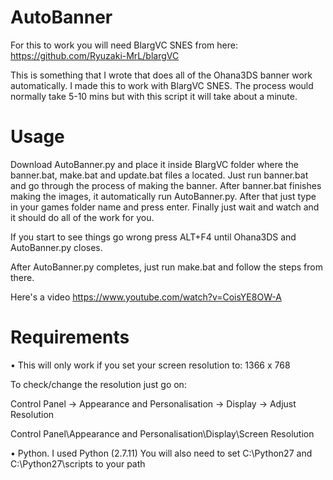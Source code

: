 # AutoBanner
For this to work you will need BlargVC SNES from here: https://github.com/Ryuzaki-MrL/blargVC

This is something that I wrote that does all of the Ohana3DS banner work automatically. I made this to work with BlargVC SNES. The process would normally take 5-10 mins but with this script it will take about a minute.

# Usage
Download AutoBanner.py and place it inside BlargVC folder where the banner.bat, make.bat and update.bat files a located.
Just run banner.bat and go through the process of making the banner. After banner.bat finishes making the images, it automatically run AutoBanner.py. After that just type in your games folder name and press enter. Finally just wait and watch and it should do all of the work for you.

If you start to see things go wrong press ALT+F4 until Ohana3DS and AutoBanner.py closes.

After AutoBanner.py completes, just run make.bat and follow the steps from there.

Here's a video https://www.youtube.com/watch?v=CoisYE8OW-A

# Requirements
• This will only work if you set your screen resolution to: 1366 x 768

To check/change the resolution just go on:

Control Panel -> Appearance and Personalisation -> Display -> Adjust Resolution

Control Panel\Appearance and Personalisation\Display\Screen Resolution

• Python. I used Python (2.7.11)
You will also need to set C:\Python27 and C:\Python27\scripts to your path
